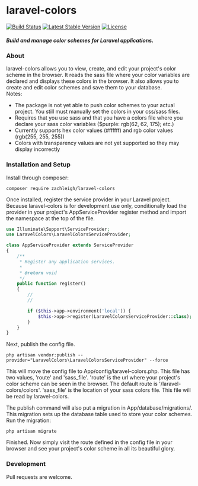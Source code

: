 # laravel-colors   
[![Build Status](https://travis-ci.org/zachleigh/laravel-colors.svg?branch=master)](https://travis-ci.org/zachleigh/laravel-colors)
[![Latest Stable Version](https://poser.pugx.org/zachleigh/laravel-colors/version.svg)](//packagist.org/packages/zachleigh/laravel-colors) 
[![License](https://poser.pugx.org/zachleigh/laravel-colors/license.svg)](//packagist.org/packages/zachleigh/laravel-colors)  
##### Build and manage color schemes for Laravel applications.  

### About
laravel-colors allows you to view, create, and edit your project's color scheme in the browser.  It reads the sass file where your color variables are declared and displays these colors in the browser. It also allows you to create and edit color schemes and save them to your database.  
Notes:
  - The package is not yet able to push color schemes to your actual project. You still must manually set the colors in your css/sass files.
  - Requires that you use sass and that you have a colors file where you declare your sass color variables ($purple: rgb(62, 62, 175); etc.)
  - Currently supports hex color values (#ffffff) and rgb color values (rgb(255, 255, 255))
  - Colors with transparency values are not yet supported so they may display incorrectly

### Installation and Setup
Install through composer:
```
composer require zachleigh/laravel-colors
```

Once installed, register the service provider in your Laravel project.  Because laravel-colors is for development use only, conditionally load the provider in your project's AppServiceProvider register method and import the namespace at the top of the file.
```php
use Illuminate\Support\ServiceProvider;
use LaravelColors\LaravelColorsServiceProvider;

class AppServiceProvider extends ServiceProvider
{
    /**
     * Register any application services.
     *
     * @return void
     */
    public function register()
    {
        //
        //

        if ($this->app->environment('local')) {
            $this->app->register(LaravelColorsServiceProvider::class);
        }
    }
}
```

Next, publish the config file.
```
php artisan vendor:publish --provider="LaravelColors\LaravelColorsServiceProvider" --force
```
This will move the config file to App/config/laravel-colors.php. This file has two values, 'route' and 'sass_file'. 'route' is the url where your project's color scheme can be seen in the browser. The default route is '/laravel-colors/colors'. 'sass_file' is the location of your sass colors file.  This file will be read by laravel-colors.

The publish command will also put a migration in App/database/migrations/. This migration sets up the database table used to store your color schemes.  Run the migration:
```
php artisan migrate
```

Finished. Now simply visit the route defined in the config file in your browser and see your project's color scheme in all its beautiful glory.
   
### Development
Pull requests are welcome.